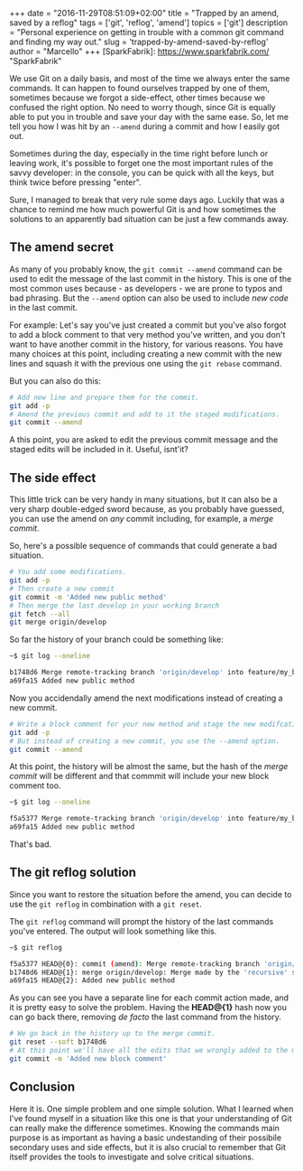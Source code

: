 +++
date        = "2016-11-29T08:51:09+02:00"
title       = "Trapped by an amend, saved by a reflog"
tags        = ['git', 'reflog', 'amend']
topics      = ['git']
description = "Personal experience on getting in trouble with a common git command and finding my way out."
slug        = 'trapped-by-amend-saved-by-reflog'
author      = "Marcello"
+++
[SparkFabrik]: https://www.sparkfabrik.com/  "SparkFabrik"

We use Git on a daily basis, and most of the time we always enter the same commands.
It can happen to found ourselves trapped by one of them, sometimes because we forgot a side-effect, other times because we confused the right option.
No need to worry though, since Git is equally able to put you in trouble and save your day with the same ease. So, let me tell you how I was hit by an `--amend` during a commit and how I easily got out.

<!--more-->

Sometimes during the day, especially in the time right before lunch or leaving work, it's possible to forget one the most important rules of the savvy developer: in the console, you can be quick with all the keys, but think twice before pressing "enter".

Sure, I managed to break that very rule some days ago. Luckily that was a chance to remind me how much powerful Git is and how sometimes the solutions to an apparently bad situation can be just a few commands away.

## The amend secret

As many of you probably know, the `git commit --amend` command can be used to edit the message of the last commit in the history. This is one of the most common uses because - as developers - we are prone to typos and bad phrasing.
But the `--amend` option can also be used to include *new code* in the last commit.

For example:
Let's say you've just created a commit but you've also forgot to add a block comment to that very method you've written, and you don't want to have another commit in the history, for various reasons. You have many choices at this point, including creating a new commit with the new lines and squash it with the previous one using the `git rebase` command.

But you can also do this:

``` bash
# Add new line and prepare them for the commit.
git add -p
# Amend the previous commit and add to it the staged modifications.
git commit --amend
```

A this point, you are asked to edit the previous commit message and the staged edits will be included in it. Useful, isnt'it?

## The side effect

This little trick can be very handy in many situations, but it can also be a very sharp double-edged sword because, as you probably have guessed, you can use the amend on *any* commit including, for example, a *merge commit*.

So, here's a possible sequence of commands that could generate a bad situation.

``` bash
# You add some modifications.
git add -p
# Then create a new commit
git commit -m 'Added new public method'
# Then merge the last develop in your working branch
git fetch --all
git merge origin/develop
```

So far the history of your branch could be something like:

``` bash
~$ git log --oneline

b1748d6 Merge remote-tracking branch 'origin/develop' into feature/my_branch
a69fa15 Added new public method
```

Now you accidendally amend the next modifications instead of creating a new commit.

``` bash
# Write a block comment for your new method and stage the new modifcations.
git add -p
# But instead of creating a new commit, you use the --amend option.
git commit --amend
```

At this point, the history will be almost the same, but the hash of the *merge commit* will be different and that commmit will include your new block comment too.

``` bash
~$ git log --oneline

f5a5377 Merge remote-tracking branch 'origin/develop' into feature/my_branch
a69fa15 Added new public method
```

That's bad.

## The git reflog solution

Since you want to restore the situation before the amend, you can decide to use the `git reflog` in combination with a `git reset`.

The `git reflog` command will prompt the history of the last commands you've entered.
The output will look something like this.

``` bash
~$ git reflog

f5a5377 HEAD@{0}: commit (amend): Merge remote-tracking branch 'origin/develop' into feature/my_branch
b1748d6 HEAD@{1}: merge origin/develop: Merge made by the 'recursive' strategy.
a69fa15 HEAD@{2}: Added new public method
```

As you can see you have a separate line for each commit action made, and it is pretty easy to solve the problem. Having the **HEAD@{1}** hash now you can go back there, removing *de facto* the last command from the history.

``` bash
# We go back in the history up to the merge commit.
git reset --soft b1748d6
# At this point we'll have all the edits that we wrongly added to the merge commit already staged and ready to be added to a new commit.
git commit -m 'Added new block comment'
```

## Conclusion

Here it is. One simple problem and one simple solution.
What I learned when I've found myself in a situation like this one is that your understanding of Git can really make the difference sometimes. Knowing the commands main purpose is as important as having a basic undestanding of their possibile secondary uses and side effects, but it is also crucial to remember that Git itself provides the tools to investigate and solve critical situations.

